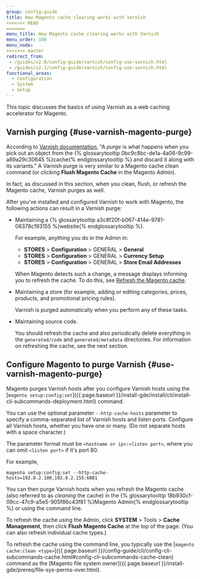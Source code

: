```yaml
---
group: config-guide
title: How Magento cache clearing works with Varnish
<<<<<<< HEAD
=======
menu_title: How Magento cache clearing works with Varnish
menu_order: 100
menu_node:
>>>>>>> master
redirect_from:
 - /guides/v2.0/config-guide/varnish/config-use-varnish.html
 - /guides/v2.1/config-guide/varnish/config-use-varnish.html
functional_areas:
  - Configuration
  - System
  - Setup
---
```


This topic discusses the basics of using Varnish as a web caching accelerator for Magento.

## Varnish purging {#use-varnish-magento-purge}

According to [Varnish documentation](https://www.varnish-cache.org/docs/trunk/users-guide/purging.html), "A *purge* is what happens when you pick out an object from the {% glossarytooltip 0bc9c8bc-de1a-4a06-9c99-a89a29c30645 %}cache{% endglossarytooltip %} and discard it along with its variants." A Varnish purge is very similar to a Magento cache clean command (or clicking **Flush Magento Cache** in the Magento Admin).

In fact, as discussed in this section, when you clean, flush, or refresh the Magento cache, Varnish purges as well.

After you've installed and configured Varnish to work with Magento, the following actions can result in a Varnish purge:

*	Maintaining a {% glossarytooltip a3c8f20f-b067-414e-9781-06378c193155 %}website{% endglossarytooltip %}.

	For example, anything you do in the Admin in:

	*	**STORES** > **Configuration** > GENERAL > **General**
	*	**STORES** > **Configuration** > GENERAL > **Currency Setup**
	*	**STORES** > **Configuration** > GENERAL > **Store Email Addresses**

	When Magento detects such a change, a message displays informing you to refresh the cache. To do this, see [Refresh the Magento cache](#use-varnish-magento-purge).

*	Maintaining a store (for example, adding or editing categories, prices, products, and promotional pricing rules).

	Varnish is purged automatically when you perform any of these tasks.

*	Maintaining source code.

	You should refresh the cache and also periodically delete everything in the `generated/code` and `generated/metadata` directories. For information on refreshing the cache, see the next section.

## Configure Magento to purge Varnish {#use-varnish-magento-purge}

Magento purges Varnish hosts after you configure Varnish hosts using the [`magento setup:config:set`]({{ page.baseurl }}/install-gde/install/cli/install-cli-subcommands-deployment.html) command.

You can use the optional parameter `--http-cache-hosts` parameter to specify a comma-separated list of Varnish hosts and listen ports. Configure all Varnish hosts, whether you have one or many. (Do not separate hosts with a space character.)

The parameter format must be `<hostname or ip>:<listen port>`, where you can omit `<listen port>` if it's port 80.

For example,

	magento setup:config:set --http-cache-hosts=192.0.2.100,192.0.2.155:6081

You can then purge Varnish hosts when you refresh the Magento cache (also referred to as *cleaning* the cache) in the {% glossarytooltip 18b930cf-09cc-47c9-a5e5-905f86c43f81 %}Magento Admin{% endglossarytooltip %} or using the command line.

To refresh the cache using the Admin, click **SYSTEM** > Tools > **Cache Management**, then click **Flush Magento Cache** at the top of the page. (You can also refresh individual cache types.)

To refresh the cache using the command line, you typically use the [`magento cache:clean <type>`]({{ page.baseurl }}/config-guide/cli/config-cli-subcommands-cache.html#config-cli-subcommands-cache-clean)</a> command as the [Magento file system owner]({{ page.baseurl }}/install-gde/prereq/file-sys-perms-over.html).
